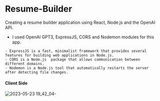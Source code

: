# Resume-Builder
Creating a resume builder application using React, Node.js and the OpenAI API.
- I used OpenAI GPT3, ExpressJS, CORS and Nodemon modules for this app.
```
- ExpressJS is a fast, minimalist framework that provides several features for building web applications in Node.js.
- CORS is a Node.js  package that allows communication between different domains.
- Nodemon is a Node.js tool that automatically restarts the server after detecting file changes.
```
#### Client Side
![2023-05-23 19_42_04-](https://github.com/Marx-wrld/Resume-Builder/assets/105711066/af1dcbc1-57d4-4d7a-af24-74764779d8bf)
